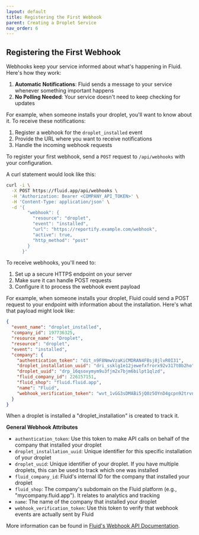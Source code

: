 ```yaml
---
layout: default
title: Registering the First Webhook
parent: Creating a Droplet Service
nav_order: 6
---
```


## Registering the First Webhook

Webhooks keep your service informed about what's happening in Fluid. Here's how they work:

1. **Automatic Notifications**: Fluid sends a message to your service whenever something important happens
2. **No Polling Needed**: Your service doesn't need to keep checking for updates

For example, when someone installs your droplet, you'll want to know about it. To receive these notifications:

1. Register a webhook for the `droplet_installed` event
2. Provide the URL where you want to receive notifications
3. Handle the incoming webhook requests

To register your first webhook, send a `POST` request to `/api/webhooks` with your configuration.

A curl statement would look like this:
```bash
curl -i \
  -X POST https://fluid.app/api/webhooks \
  -H 'Authorization: Bearer <COMPANY_API_TOKEN>' \
  -H 'Content-Type: application/json' \
  -d '{
        "webhook": {
          "resource": "droplet",
          "event": "installed",
          "url": "https://reportify.example.com/webhook",
          "active": true,
          "http_method": "post"
        }
      }'
```

To receive webhooks, you'll need to:

1. Set up a secure HTTPS endpoint on your server
2. Make sure it can handle POST requests
3. Configure it to process the webhook event payload

For example, when someone installs your droplet, Fluid could send a POST request to your endpoint with information about the installation. Here's what that payload might look like:

```json
{
  "event_name": "droplet_installed",
  "company_id": 197736325,
  "resource_name": "Droplet",
  "resource": "droplet",
  "event": "installed",
  "company": {
    "authentication_token": "dit_n9F8NmwVzaKiCMDRAN4FBsj8jlvR0I31",
    "droplet_installation_uuid": "dri_ssklg1e12jewefxfrorx92v317t0b2ho",
    "droplet_uuid": "drp_16qsoxymym9u3fjm2x7bjm6bilpt1qlzd",
    "fluid_company_id": 226157151,
    "fluid_shop": "fluid.fluid.app",
    "name": "Fluid",
    "webhook_verification_token": "wvt_1vGG3sDMABi5jQ0z5OYnD4gcpn92trvnk"
  }
}
```
When a droplet is installed a "droplet_installation" is created to track it.

**General Webhook Attributes**

- `authentication_token`: Use this token to make API calls on behalf of the company that installed your droplet
- `droplet_installation_uuid`: Unique identifier for this specific installation of your droplet
- `droplet_uuid`: Unique identifier of your droplet. If you have multiple droplets, this can be used to track which one was installed
- `fluid_company_id`: Fluid's internal ID for the company that installed your droplet
- `fluid_shop`: The company's subdomain on the Fluid platform (e.g., "mycompany.fluid.app"). It relates to analytics and tracking
- `name`: The name of the company that installed your droplet
- `webhook_verification_token`: Use this token to verify that webhook events are actually sent by Fluid

More information can be found in [Fluid's Webhook API Documentation](https://fluid-commerce.redocly.app/docs/apis/swagger/webhooks).
